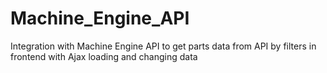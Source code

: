 # Machine_Engine_API
Integration with Machine Engine API to get parts data from API by filters in frontend with Ajax loading and changing data
